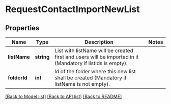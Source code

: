# RequestContactImportNewList

## Properties
Name | Type | Description | Notes
------------ | ------------- | ------------- | -------------
**listName** | **string** | List with listName will be created first and users will be imported in it (Mandatory if listIds is empty).
**folderId** | **int** | Id of the folder where this new list shall be created (Mandatory if listName is not empty). 

[[Back to Model list]](../../README.md#documentation-for-models) [[Back to API list]](../../README.md#documentation-for-api-endpoints) [[Back to README]](../../README.md)


